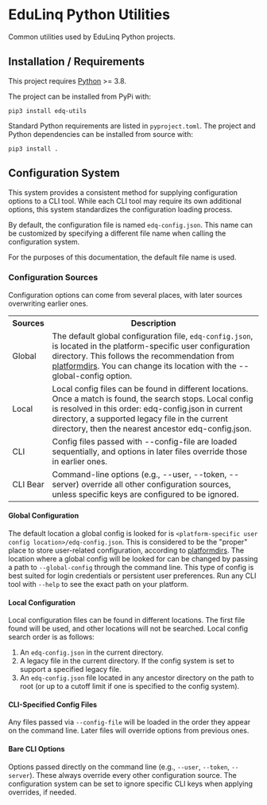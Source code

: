 # EduLinq Python Utilities

Common utilities used by EduLinq Python projects.

## Installation / Requirements

This project requires [Python](https://www.python.org/) >= 3.8.

The project can be installed from PyPi with:
```
pip3 install edq-utils
```

Standard Python requirements are listed in `pyproject.toml`.
The project and Python dependencies can be installed from source with:
```
pip3 install .
```

## Configuration System

This system provides a consistent method for supplying configuration options to a CLI tool.
While each CLI tool may require its own additional options, this system standardizes the configuration loading process.

By default, the configuration file is named `edq-config.json`.
This name can be customized by specifying a different file name when calling the configuration system.

For the purposes of this documentation, the default file name is used.

### Configuration Sources

Configuration options can come from several places, with later sources overwriting earlier ones.

<table>
    <tr>
        <th style="text-align: center;">Sources</th>
        <th style="text-align: center;">Description</th>
    </tr>
    <tr>
        <td>Global</td>
        <td>
            The default global configuration file, <code>edq-config.json</code>, is located in the platform-specific user configuration directory.
            This follows the recommendation from <a href="https://github.com/tox-dev/platformdirs">platformdirs</a>.
            You can change its location with the --global-config option.
        </td>
    </tr>
    <tr>
        <td>Local</td>
        <td>
            Local config files can be found in different locations.
            Once a match is found, the search stops.
            Local config is resolved in this order: edq-config.json in current directory, a supported legacy file in the current directory, then the nearest ancestor edq-config.json.
        </td>
    </tr>
    <tr>
        <td>CLI</td>
        <td>
            Config files passed with --config-file are loaded sequentially, and options in later files override those in earlier ones.
        </td>
    </tr>
    <tr>
        <td>CLI Bear</td>
        <td>
            Command-line options (e.g., --user, --token, --server) override all other configuration sources, unless specific keys are configured to be ignored.
        </td>
    </tr>
</table>


#### Global Configuration

The default location a global config is looked for is `<platform-specific user config location>/edq-config.json`.
This is considered to be the "proper" place to store user-related configuration, according to [platformdirs](https://github.com/tox-dev/platformdirs).
The location where a global config will be looked for can be changed by passing a path to `--global-config` through the command line.
This type of config is best suited for login credentials or persistent user preferences.
Run any CLI tool with `--help` to see the exact path on your platform.

#### Local Configuration

Local configuration files can be found in different locations.
The first file found will be used, and other locations will not be searched.
Local config search order is as follows:
1. An `edq-config.json` in the current directory.
2. A legacy file in the current directory. If the config system is set to support a specified legacy file.
3. An `edq-config.json` file located in any ancestor directory on the path to root (or up to a cutoff limit if one is specified to the config system).

#### CLI-Specified Config Files

Any files passed via `--config-file` will be loaded in the order they appear on the command line.
Later files will override options from previous ones.

#### Bare CLI Options

Options passed directly on the command line (e.g., `--user`, `--token`, `--server`).
These always override every other configuration source.
The configuration system can be set to ignore specific CLI keys when applying overrides, if needed.
